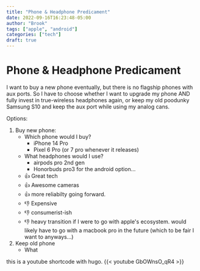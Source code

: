 ```yaml
---
title: "Phone & Headphone Predicament"
date: 2022-09-16T16:23:48-05:00
author: "Brook"
tags: ["apple", "android"]
categories: ["tech"]
draft: true
---
```

# Phone & Headphone Predicament
I want to buy a new phone eventually, but there is no flagship phones with aux ports. So I have to choose whether I want to upgrade my phone AND fully invest in true-wireless headphones again, or keep my old poodunky Samsung S10 and keep the aux port while using my analog cans. 

Options: 
1. Buy new phone: 
	- Which phone would I buy? 
		- iPhone 14 Pro
		- Pixel 6 Pro (or 7 pro whenever it releases)
	- What headphones would I use? 
		- airpods pro 2nd gen
		- Honorbuds pro3 for the android option…
	- 👍 Great tech
	- 👍 Awesome cameras
	- 👍 more reliabilty going forward. 
	- 👎 Expensive
	- 👎 consumerist-ish
	- 👎 heavy transition if I were to go with apple's ecosystem. would likely have to go with a macbook pro in the future (which to be fair I want to anyways…)
2. Keep old phone
	- What 

this is a youtube shortcode with hugo.
{{< youtube GbOWnsO_qR4 >}}